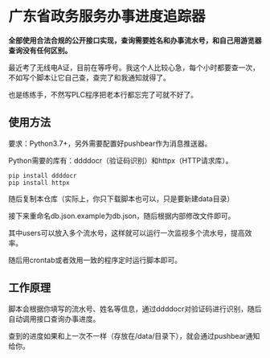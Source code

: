 # 广东省政务服务办事进度追踪器

**全部使用合法合规的公开接口实现，查询需要姓名和办事流水号，和自己用游览器查询没有任何区别。**

最近考了无线电A证，目前在等呼号。我这个人比较心急，每个小时都要查一次，不如写个脚本让它自己查，查完了和我通知就得了。

也是练练手，不然写PLC程序把老本行都忘完了可就不好了。

## 使用方法

要求：Python3.7+，另外需要配置好pushbear作为消息推送器。

Python需要的库有：ddddocr（验证码识别）和httpx（HTTP请求库）。

```
pip install ddddocr
pip install httpx
```

随后复制本仓库（实际上，你只下载脚本也可以，只是要新建data目录）

接下来重命名db.json.example为db.json，随后根据内部修改文件即可。

其中users可以放入多个流水号，这样就可以运行一次监视多个流水号，提高效率。

随后用crontab或者效用一致的程序定时运行脚本即可。

## 工作原理

脚本会根据你填写的流水号、姓名等信息，通过ddddocr对验证码进行识别，随后自动调用接口查询办事进度。

查到的进度如果和上一次不一样（存放在/data/目录下），就会通过pushbear通知给你。